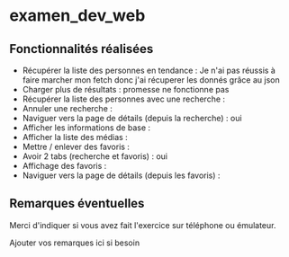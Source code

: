 # examen_dev_web


## Fonctionnalités réalisées

* Récupérer la liste des personnes en tendance : Je n'ai pas réussis à faire marcher mon fetch donc j'ai récuperer les donnés grâce au json
* Charger plus de résultats : promesse ne fonctionne pas 
* Récupérer la liste des personnes avec une recherche :
* Annuler une recherche :
* Naviguer vers la page de détails (depuis la recherche) : oui
* Afficher les informations de base :
* Afficher la liste des médias :
* Mettre / enlever des favoris :
* Avoir 2 tabs (recherche et favoris) : oui
* Affichage des favoris :
* Naviguer vers la page de détails (depuis les favoris) :



## Remarques éventuelles

Merci d'indiquer si vous avez fait l'exercice sur téléphone ou émulateur. 

Ajouter vos remarques ici si besoin
